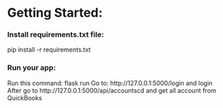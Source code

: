 <H1>Getting Started:</H1>

<H3>Install requirements.txt file:</H3>
pip install -r requirements.txt 

<H3>Run your app:</H3>
Run this command: flask run
Go to: http://127.0.0.1:5000/login and login </br>
After go to http://127.0.0.1:5000/api/accountscd and get all account from QuickBooks
